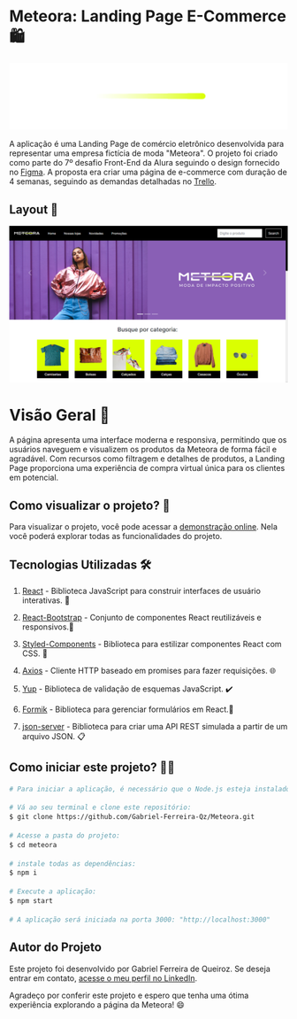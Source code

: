 # Meteora: Landing Page E-Commerce 🛍️

<div align="center">
  <img src="./src/Assets/Meteora-slogan.svg" alt="Meteora: Landing Page E-Commerce">
</div>


A aplicação é uma Landing Page de comércio eletrônico desenvolvida para representar uma empresa fictícia de moda "Meteora". O projeto foi criado como parte do 7º desafio Front-End da Alura seguindo o design fornecido no [Figma](https://www.figma.com). A proposta era criar uma página de e-commerce com duração de 4 semanas, seguindo as demandas detalhadas no [Trello](https://trello.com/pt-BR?&aceid=&adposition=&adgroup=148159506607&campaign=19269516466&creative=641463051732&device=c&keyword=trello&matchtype=e&network=g&placement=&ds_kids=p74543507295&ds_e=GOOGLE&ds_eid=700000001557344&ds_e1=GOOGLE&gad=1&gclid=CjwKCAjwzo2mBhAUEiwAf7wjksrPgC2nQlMN04GbQw7YH1IJV0AN-7F3fqHjYUy35ouy2vv3QZ7HCRoCkgUQAvD_BwE&gclsrc=aw.ds).


## Layout 🎨
![Tela Desktop](./public/demonstrativo.png)

# Visão Geral 🌟

A página apresenta uma interface moderna e responsiva, permitindo que os usuários naveguem e visualizem os produtos da Meteora de forma fácil e agradável. Com recursos como filtragem e detalhes de produtos, a Landing Page proporciona uma experiência de compra virtual única para os clientes em potencial.


## Como visualizar o projeto? 👀

Para visualizar o projeto, você pode acessar a [demonstração online](https://meteora-94nu-g43gmvcza-bielq26.vercel.app/). Nela você poderá explorar todas as funcionalidades do projeto.

## Tecnologias Utilizadas 🛠️
1. [React](https://pt-br.react.dev) - Biblioteca JavaScript para construir interfaces de usuário interativas. 🚀

2. [React-Bootstrap](https://react-bootstrap.netlify.app/)  - Conjunto de componentes React reutilizáveis e responsivos.🎁

3. [Styled-Components](https://styled-components.com/) - Biblioteca para estilizar componentes React com CSS. 💅

4. [Axios](https://axios-http.com/ptbr/) - Cliente HTTP baseado em promises para fazer requisições. 🌐

5. [Yup](https://github.com/jquense/yup/tree/pre-v1) - Biblioteca de validação de esquemas JavaScript. ✔️

6. [Formik](https://formik.org) - Biblioteca para gerenciar formulários em React.📝

7. [json-server](https://www.npmjs.com/package/json-server) - Biblioteca para criar uma API REST simulada a partir de um arquivo JSON. 📋


## Como iniciar este projeto? 👨‍💻

``` bash
# Para iniciar a aplicação, é necessário que o Node.js esteja instalado no computador.

# Vá ao seu terminal e clone este repositório:
$ git clone https://github.com/Gabriel-Ferreira-Qz/Meteora.git

# Acesse a pasta do projeto:
$ cd meteora 

# instale todas as dependências:
$ npm i

# Execute a aplicação:
$ npm start

# A aplicação será iniciada na porta 3000: "http://localhost:3000"
```

## Autor do Projeto
Este projeto foi desenvolvido por Gabriel Ferreira de Queiroz. Se deseja entrar em contato, [acesse o meu perfil no LinkedIn](https://www.linkedin.com/in/gabriel-queiroz-7a1428212/).

Agradeço por conferir este projeto e espero que tenha uma ótima experiência explorando a página da Meteora! 😄
